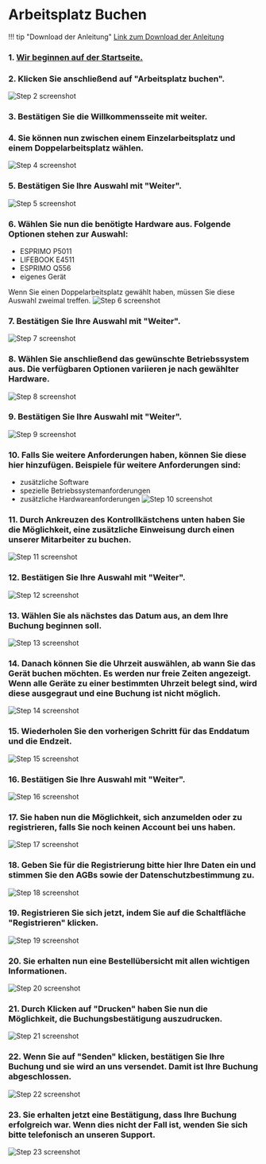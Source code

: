 # Arbeitsplatz Buchen

!!! tip "Download der Anleitung"
      [Link zum Download der Anleitung](https://raw.githubusercontent.com/gz-bad-erzland-p2/Dokumentation/master/docs/assets/Support-Anleitungen/Arbeitsplatzbuchung.pdf)


### 1. [Wir beginnen auf der Startseite.](https://next-js-office-sharing-derech1e.vercel.app/)


### 2. Klicken Sie anschließend auf "Arbeitsplatz buchen".
![Step 2 screenshot](https://images.tango.us/workflows/27080c18-fdb7-4941-8064-582a5742d7cd/steps/a2a7bbc9-a168-456c-ad82-290395e94d73/8fbdc881-5fbe-44ec-af5f-1d5deebf310a.png?crop=focalpoint&fit=crop&fp-x=0.1799&fp-y=0.3825&fp-z=2.4211&w=1200&blend-align=bottom&blend-mode=normal&blend-x=800)


### 3. Bestätigen Sie die Willkommensseite mit weiter.


### 4. Sie können nun zwischen einem Einzelarbeitsplatz und einem Doppelarbeitsplatz wählen.
![Step 4 screenshot](https://images.tango.us/workflows/27080c18-fdb7-4941-8064-582a5742d7cd/steps/44e87284-65b9-4075-aac5-dd65c7a536e1/2e3695d9-0efa-42ff-af76-156c47237a63.png?crop=focalpoint&fit=crop&fp-x=0.5000&fp-y=0.5000&w=1200&blend-align=bottom&blend-mode=normal&blend-x=800)


### 5. Bestätigen Sie Ihre Auswahl mit "Weiter".
![Step 5 screenshot](https://images.tango.us/workflows/27080c18-fdb7-4941-8064-582a5742d7cd/steps/d21e101f-e9bb-42f3-91cc-a0e06ad17f0c/c280cb06-7531-4f1b-8948-866189d1ca2d.png?crop=focalpoint&fit=crop&fp-x=0.5000&fp-y=0.5000&w=1200&blend-align=bottom&blend-mode=normal&blend-x=800)


### 6. Wählen Sie nun die benötigte Hardware aus. Folgende Optionen stehen zur Auswahl:

-   ESPRIMO P5011
-   LIFEBOOK E4511
-   ESPRIMO Q556
-   eigenes Gerät

Wenn Sie einen Doppelarbeitsplatz gewählt haben, müssen Sie diese Auswahl zweimal treffen.
![Step 6 screenshot](https://images.tango.us/workflows/27080c18-fdb7-4941-8064-582a5742d7cd/steps/94116209-2be3-46c6-8998-11483f4cdedd/908c8719-77a6-434e-b08a-360138b1ff53.png?crop=focalpoint&fit=crop&fp-x=0.4421&fp-y=0.2733&fp-z=2.1828&w=1200&blend-align=bottom&blend-mode=normal&blend-x=800)


### 7. Bestätigen Sie Ihre Auswahl mit "Weiter".
![Step 7 screenshot](https://images.tango.us/workflows/27080c18-fdb7-4941-8064-582a5742d7cd/steps/bf5d5d24-583e-4f37-85e0-bfcfa0e1d8ed/f80e71b9-6aa9-4cce-89a7-4e46721c0120.png?crop=focalpoint&fit=crop&fp-x=0.5000&fp-y=0.5000&w=1200&blend-align=bottom&blend-mode=normal&blend-x=800)


### 8. Wählen Sie anschließend das gewünschte Betriebssystem aus. Die verfügbaren Optionen variieren je nach gewählter Hardware.
![Step 8 screenshot](https://images.tango.us/workflows/27080c18-fdb7-4941-8064-582a5742d7cd/steps/ec76aa9a-bb34-4a07-8ddc-3f1f1193965f/68c359d4-13b7-4c9a-9548-3bada82f1ccd.png?crop=focalpoint&fit=crop&fp-x=0.3450&fp-y=0.2959&fp-z=2.1828&w=1200&blend-align=bottom&blend-mode=normal&blend-x=800)


### 9. Bestätigen Sie Ihre Auswahl mit "Weiter".
![Step 9 screenshot](https://images.tango.us/workflows/27080c18-fdb7-4941-8064-582a5742d7cd/steps/b5ead0fe-f1da-4797-a52c-3557964e62ed/2e621615-1493-482f-8bd1-918e860fc18f.png?crop=focalpoint&fit=crop&fp-x=0.5000&fp-y=0.5000&w=1200&blend-align=bottom&blend-mode=normal&blend-x=800)


### 10. Falls Sie weitere Anforderungen haben, können Sie diese hier hinzufügen. Beispiele für weitere Anforderungen sind:
-  zusätzliche Software
-  spezielle Betriebssystemanforderungen
-  zusätzliche Hardwareanforderungen
   ![Step 10 screenshot](https://images.tango.us/workflows/27080c18-fdb7-4941-8064-582a5742d7cd/steps/8face1cc-032e-4528-9985-fac9e4389a30/51665090-ebe9-467e-8986-9623e5c06906.png?crop=focalpoint&fit=crop&fp-x=0.5000&fp-y=0.5000&w=1200&blend-align=bottom&blend-mode=normal&blend-x=800)


### 11. Durch Ankreuzen des Kontrollkästchens unten haben Sie die Möglichkeit, eine zusätzliche Einweisung durch einen unserer Mitarbeiter zu buchen.
![Step 11 screenshot](https://images.tango.us/workflows/27080c18-fdb7-4941-8064-582a5742d7cd/steps/1a28edea-d3e4-4a55-a734-461ca224be91/8b77a87a-e131-4152-987e-612e1bcf85cb.png?crop=focalpoint&fit=crop&fp-x=0.5000&fp-y=0.5000&w=1200&blend-align=bottom&blend-mode=normal&blend-x=800)


### 12. Bestätigen Sie Ihre Auswahl mit "Weiter".
![Step 12 screenshot](https://images.tango.us/workflows/27080c18-fdb7-4941-8064-582a5742d7cd/steps/6989940f-54ef-4053-9ff4-d6ee9801303d/97cb266e-3100-4f0a-b3fd-065e02d3748f.png?crop=focalpoint&fit=crop&fp-x=0.5000&fp-y=0.5000&w=1200&blend-align=bottom&blend-mode=normal&blend-x=800)


### 13. Wählen Sie als nächstes das Datum aus, an dem Ihre Buchung beginnen soll.
![Step 13 screenshot](https://images.tango.us/workflows/27080c18-fdb7-4941-8064-582a5742d7cd/steps/cb3c5ef4-6e1d-49ed-a33f-fd6d777aecba/57fb324b-77cb-47dc-bc9a-bff9f761c6fd.png?crop=focalpoint&fit=crop&fp-x=0.3825&fp-y=0.1894&fp-z=1.8857&w=1200&blend-align=bottom&blend-mode=normal&blend-x=800)


### 14. Danach können Sie die Uhrzeit auswählen, ab wann Sie das Gerät buchen möchten. Es werden nur freie Zeiten angezeigt. Wenn alle Geräte zu einer bestimmten Uhrzeit belegt sind, wird diese ausgegraut und eine Buchung ist nicht möglich.
![Step 14 screenshot](https://images.tango.us/workflows/27080c18-fdb7-4941-8064-582a5742d7cd/steps/0ab697bb-a776-4b19-858d-8142dac41f0a/06ab1d46-3733-4b3c-8f4e-adf5327f77ab.png?crop=focalpoint&fit=crop&fp-x=0.4332&fp-y=0.4266&fp-z=2.9102&w=1200&blend-align=bottom&blend-mode=normal&blend-x=800)


### 15. Wiederholen Sie den vorherigen Schritt für das Enddatum und die Endzeit.
![Step 15 screenshot](https://images.tango.us/workflows/27080c18-fdb7-4941-8064-582a5742d7cd/steps/c8b139a9-765d-4cb8-9e38-3d08737b13e1/e9fc6cb2-9ba8-4b8e-9d7e-abfab7a65817.png?crop=focalpoint&fit=crop&fp-x=0.6191&fp-y=0.4119&fp-z=2.9616&w=1200&blend-align=bottom&blend-mode=normal&blend-x=800)


### 16. Bestätigen Sie Ihre Auswahl mit "Weiter".
![Step 16 screenshot](https://images.tango.us/workflows/27080c18-fdb7-4941-8064-582a5742d7cd/steps/7e18a1d7-1a40-4509-834a-f89d560751b3/e3dede23-78e3-47d7-8328-5ccd4bf4e22c.png?crop=focalpoint&fit=crop&fp-x=0.5000&fp-y=0.5000&w=1200&blend-align=bottom&blend-mode=normal&blend-x=800)


### 17. Sie haben nun die Möglichkeit, sich anzumelden oder zu registrieren, falls Sie noch keinen Account bei uns haben.
![Step 17 screenshot](https://images.tango.us/workflows/27080c18-fdb7-4941-8064-582a5742d7cd/steps/ebed61ee-7c2e-424c-a3d6-a1667fbd8781/68f4f584-197c-42eb-b523-6081969c4454.png?crop=focalpoint&fit=crop&fp-x=0.5002&fp-y=0.5557&fp-z=1.8692&w=1200&blend-align=bottom&blend-mode=normal&blend-x=800)


### 18. Geben Sie für die Registrierung bitte hier Ihre Daten ein und stimmen Sie den AGBs sowie der Datenschutzbestimmung zu.
![Step 18 screenshot](https://images.tango.us/workflows/27080c18-fdb7-4941-8064-582a5742d7cd/steps/a3e381e0-706a-43c8-9e28-18a57c352d55/2e8573e1-147e-48b8-af77-e8b9727eb099.png?crop=focalpoint&fit=crop&fp-x=0.5000&fp-y=0.5000&w=1200&blend-align=bottom&blend-mode=normal&blend-x=800)


### 19. Registrieren Sie sich jetzt, indem Sie auf die Schaltfläche "Registrieren" klicken.
![Step 19 screenshot](https://images.tango.us/workflows/27080c18-fdb7-4941-8064-582a5742d7cd/steps/62eb153d-2d0e-477c-bfe5-208d6aa65c5f/7c2a6c54-fa66-4dda-990a-ffa6d19e4cfd.png?crop=focalpoint&fit=crop&fp-x=0.5000&fp-y=0.5000&w=1200&blend-align=bottom&blend-mode=normal&blend-x=800)


### 20. Sie erhalten nun eine Bestellübersicht mit allen wichtigen Informationen.
![Step 20 screenshot](https://images.tango.us/workflows/27080c18-fdb7-4941-8064-582a5742d7cd/steps/689f5db7-c7fc-4c86-bc5b-022dda246049/051807d2-db83-4d84-9f57-ec9f6cf79ad0.png?crop=focalpoint&fit=crop&fp-x=0.4962&fp-y=0.5151&fp-z=1.0515&w=1200&blend-align=bottom&blend-mode=normal&blend-x=800)


### 21. Durch Klicken auf "Drucken" haben Sie nun die Möglichkeit, die Buchungsbestätigung auszudrucken.
![Step 21 screenshot](https://images.tango.us/workflows/27080c18-fdb7-4941-8064-582a5742d7cd/steps/813881a3-c0c8-4e00-8df0-91ef865049ec/6a358358-5ebe-4980-a87a-863be86e1e35.png?crop=focalpoint&fit=crop&fp-x=0.5000&fp-y=0.5000&w=1200&blend-align=bottom&blend-mode=normal&blend-x=800)


### 22. Wenn Sie auf "Senden" klicken, bestätigen Sie Ihre Buchung und sie wird an uns versendet. Damit ist Ihre Buchung abgeschlossen.
![Step 22 screenshot](https://images.tango.us/workflows/27080c18-fdb7-4941-8064-582a5742d7cd/steps/e0ed263c-339e-4bb5-8d1d-2959f64796d3/d0b5a39f-7099-457c-8301-affd99d5c00d.png?crop=focalpoint&fit=crop&fp-x=0.5094&fp-y=0.9514&fp-z=2.6663&w=1200&blend-align=bottom&blend-mode=normal&blend-x=800)


### 23. Sie erhalten jetzt eine Bestätigung, dass Ihre Buchung erfolgreich war. Wenn dies nicht der Fall ist, wenden Sie sich bitte telefonisch an unseren Support.
![Step 23 screenshot](https://images.tango.us/workflows/27080c18-fdb7-4941-8064-582a5742d7cd/steps/c9ff7848-283f-4af0-b70e-1159e594a9c4/e6b0969a-80b7-4de1-974f-6879ecd80790.png?crop=focalpoint&fit=crop&fp-x=0.5000&fp-y=0.5000&w=1200&blend-align=bottom&blend-mode=normal&blend-x=800)